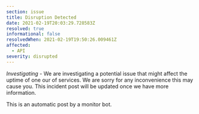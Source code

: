 ```yaml
---
section: issue
title: Disruption Detected
date: 2021-02-19T20:03:29.728583Z
resolved: true
informational: false
resolvedWhen: 2021-02-19T19:50:26.009461Z
affected:
  - API
severity: disrupted
---
```

*Investigating* - We are investigating a potential issue that might affect the uptime of one our of services. We are sorry for any inconvenience this may cause you. This incident post will be updated once we have more information.

This is an automatic post by a monitor bot.
        